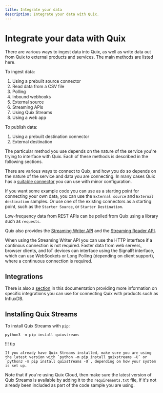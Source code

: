 ```yaml
---
title: Integrate your data
description: Integrate your data with Quix.
---
```


# Integrate your data with Quix

There are various ways to ingest data into Quix, as well as write data out from Quix to external products and services. The main methods are listed here.

To ingest data:

1. Using a prebuilt source connector
2. Read data from a CSV file
3. Polling
4. Inbound webhooks
5. External source
6. Streaming APIs
7. Using Quix Streams
8. Using a web app

To publish data:

1. Using a prebuilt destination connector
2. External destination

The particular method you use depends on the nature of the service you're trying to interface with Quix. Each of these methods is described in the following sections.

There are various ways to connect to Quix, and how you do so depends on the nature of the service and data you are connecting. In many cases Quix has a [suitable connector](../../connectors/index.md) you can use with minor configuration. 

If you want some example code you can use as a starting point for connecting your own data, you can use the `External source` and `External destination` samples. Or use one of the existing connectors as a starting point, such as the `Starter Source`, or `Starter Destination`.

Low-frequency data from REST APIs can be polled from Quix using a library such as `requests`. 

Quix also provides the [Streaming Writer API](../../apis/streaming-writer-api/overview.md) and the [Streaming Reader API](../../apis/streaming-reader-api/overview.md). 

When using the Streaming Writer API you can use the HTTP interface if a continous connection is not required. Faster data from web servers, browser clients, and IoT devices can interface using the SignalR interface, which can use WebSockets or Long Polling (depending on client support), where a continuous connection is required.

## Integrations

There is also a [section](../../integrations/overview.md) in this documentation providing more information on specific integrations you can use for connecting Quix with products such as InfluxDB.

## Installing Quix Streams

To install Quix Streams with `pip`:

```
python3 -m pip install quixstreams
```

!!! tip

    If you already have Quix Streams installed, make sure you are using the latest version with `python -m pip install quixstreams -U` or `python3 -m pip install quixstreams -U`, depending on how your system is set up.

Note that if you're using Quix Cloud, then make sure the latest version of Quix Streams is available by adding it to the `requirements.txt` file, if it's not already been included as part of the code sample you are using.

